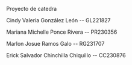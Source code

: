 Proyecto de catedra

Cindy Valeria González León   -- GL221827

Mariana Michelle Ponce Rivera -- PR230356

Marlon Josue Ramos Galo -- RG231707

Erick Salvador Chinchilla Chiquillo -- CC230876

